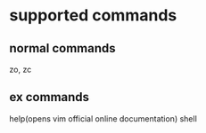 # supported commands
## normal commands
zo, zc
## ex commands
help(opens vim official online documentation)
shell
